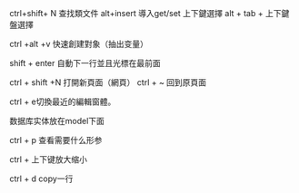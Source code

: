 ctrl+shift+ N 查找類文件
alt+insert 導入get/set 上下鍵選擇
alt + tab + 上下鍵盤選擇

ctrl +alt +v 快速創建對象（抽出变量）

shift + enter 自動下一行並且光標在最前面


ctrl + shift +N 打開新頁面（網頁）
ctrl + ~ 回到原頁面

ctrl + e切換最近的編輯窗體。

数据库实体放在model下面

ctrl + p 查看需要什么形参

ctrl + 上下键放大缩小


ctrl + d copy一行